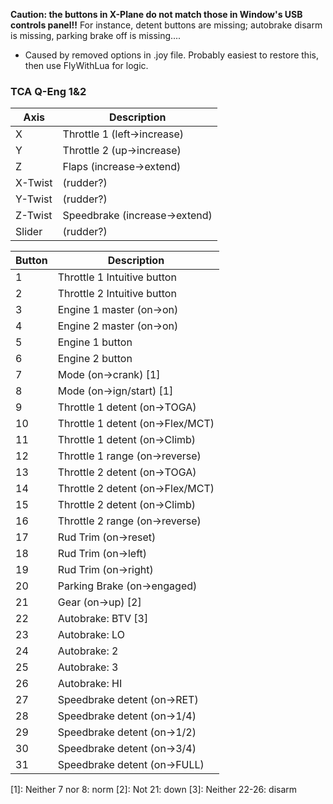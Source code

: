 **Caution: the buttons in X-Plane do not match those in Window's USB controls panel!!**
For instance, detent buttons are missing; autobrake disarm is missing, parking brake off is missing....
  - Caused by removed options in .joy file. Probably easiest to restore this, then use FlyWithLua for logic.

### TCA Q-Eng 1&2
| Axis      | Description                   |
| --------- | ----------------------------- |
| X         | Throttle 1 (left->increase)
| Y         | Throttle 2 (up->increase)
| Z         | Flaps (increase->extend)
| X-Twist   | (rudder?)
| Y-Twist   | (rudder?)
| Z-Twist   | Speedbrake (increase->extend)
| Slider    | (rudder?)

| Button    | Description                   |
| --------- | ----------------------------- |
| 1         | Throttle 1 Intuitive button
| 2         | Throttle 2 Intuitive button
| 3         | Engine 1 master (on->on)
| 4         | Engine 2 master (on->on)
| 5         | Engine 1 button
| 6         | Engine 2 button
| 7         | Mode (on->crank) [1]
| 8         | Mode (on->ign/start) [1]
| 9         | Throttle 1 detent (on->TOGA)
| 10        | Throttle 1 detent (on->Flex/MCT)
| 11        | Throttle 1 detent (on->Climb)
| 12        | Throttle 1 range (on->reverse)
| 13        | Throttle 2 detent (on->TOGA)
| 14        | Throttle 2 detent (on->Flex/MCT)
| 15        | Throttle 2 detent (on->Climb)
| 16        | Throttle 2 range (on->reverse)
| 17        | Rud Trim (on->reset)
| 18        | Rud Trim (on->left)
| 19        | Rud Trim (on->right)
| 20        | Parking Brake (on->engaged)
| 21        | Gear (on->up) [2]
| 22        | Autobrake: BTV  [3]
| 23        | Autobrake: LO
| 24        | Autobrake: 2
| 25        | Autobrake: 3
| 26        | Autobrake: HI
| 27        | Speedbrake detent (on->RET)
| 28        | Speedbrake detent (on->1/4)
| 29        | Speedbrake detent (on->1/2)
| 30        | Speedbrake detent (on->3/4)
| 31        | Speedbrake detent (on->FULL)

[1]: Neither 7 nor 8: norm
[2]: Not 21: down
[3]: Neither 22-26: disarm